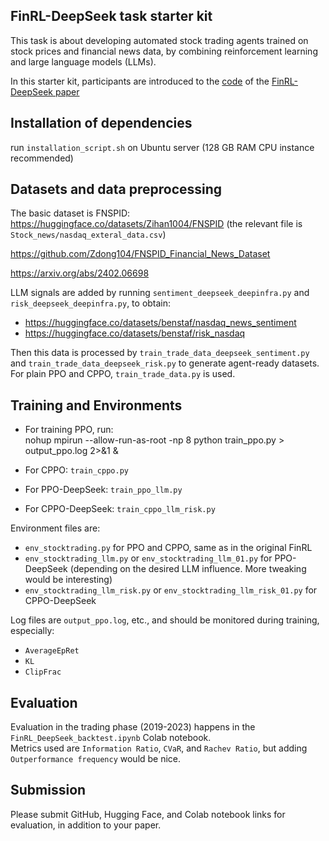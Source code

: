## FinRL-DeepSeek task starter kit

This task is about developing automated stock trading agents trained on stock prices and financial news data, by combining reinforcement learning and large language models (LLMs).

In this starter kit, participants are introduced to the [code](https://github.com/benstaf/FinRL_DeepSeek) of the [FinRL-DeepSeek paper](https://arxiv.org/abs/2502.07393)

## Installation of dependencies 
run `installation_script.sh` on Ubuntu server (128 GB RAM CPU instance recommended)

## Datasets and data preprocessing 

The basic dataset is FNSPID:
https://huggingface.co/datasets/Zihan1004/FNSPID (the relevant file is `Stock_news/nasdaq_exteral_data.csv`)

https://github.com/Zdong104/FNSPID_Financial_News_Dataset

https://arxiv.org/abs/2402.06698

LLM signals are added by running `sentiment_deepseek_deepinfra.py` and `risk_deepseek_deepinfra.py`, to obtain:  
- https://huggingface.co/datasets/benstaf/nasdaq_news_sentiment
- https://huggingface.co/datasets/benstaf/risk_nasdaq

Then this data is processed by `train_trade_data_deepseek_sentiment.py` and `train_trade_data_deepseek_risk.py` to generate agent-ready datasets.  
For plain PPO and CPPO, `train_trade_data.py` is used.

## Training and Environments  
- For training PPO, run:  
  nohup mpirun --allow-run-as-root -np 8 python train_ppo.py > output_ppo.log 2>&1 &



- For CPPO: `train_cppo.py`  
- For PPO-DeepSeek: `train_ppo_llm.py`  
- For CPPO-DeepSeek: `train_cppo_llm_risk.py`  

Environment files are:  
- `env_stocktrading.py` for PPO and CPPO, same as in the original FinRL  
- `env_stocktrading_llm.py` or `env_stocktrading_llm_01.py` for PPO-DeepSeek (depending on the desired LLM influence. More tweaking would be interesting)  
- `env_stocktrading_llm_risk.py` or `env_stocktrading_llm_risk_01.py` for CPPO-DeepSeek  

Log files are `output_ppo.log`, etc., and should be monitored during training, especially:  
- `AverageEpRet`  
- `KL`  
- `ClipFrac`  

## Evaluation  
Evaluation in the trading phase (2019-2023) happens in the `FinRL_DeepSeek_backtest.ipynb` Colab notebook.  
Metrics used are `Information Ratio`, `CVaR`, and `Rachev Ratio`, but adding `Outperformance frequency` would be nice.

## Submission  
Please submit GitHub, Hugging Face, and Colab notebook links for evaluation, in addition to your paper.

